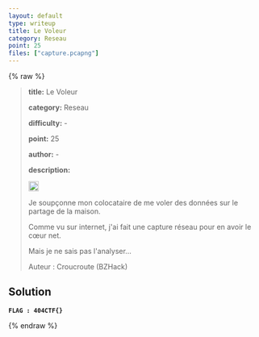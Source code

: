 ```yaml
---
layout: default
type: writeup
title: Le Voleur
category: Reseau
point: 25
files: ["capture.pcapng"]
---
```


{% raw %}
> **title:** Le Voleur
>
> **category:** Reseau
>
> **difficulty:** -
>
> **point:** 25
>
> **author:** -
>
> **description:**
> 
> <img src="https://cdn.iconscout.com/icon/free/png-256/free-france-flag-country-nation-empire-36011.png?f=webp" width="20" height="20"/>
>
> Je soupçonne mon colocataire de me voler des données sur le partage de la maison. 
>
> Comme vu sur internet, j'ai fait une capture réseau pour en avoir le cœur net. 
>
> Mais je ne sais pas l'analyser…
>
> Auteur : Croucroute (BZHack)

## Solution

**`FLAG : 404CTF{}`**

{% endraw %}